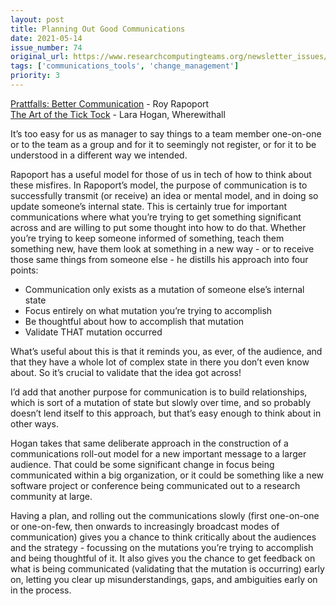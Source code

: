 ```yaml
---
layout: post
title: Planning Out Good Communications
date: 2021-05-14
issue_number: 74
original_url: https://www.researchcomputingteams.org/newsletter_issues/0074
tags: ['communications_tools', 'change_management']
priority: 3
---
```


<!-- markdownlint-disable MD033 -->
<!-- markdownlint-disable MD041 -->
<!-- markdownlint-disable MD049 -->

[Prattfalls: Better Communication](https://medium.com/@royrapoport/prattfalls-better-communication-54d173d22a90) - Roy Rapoport<br/>
[The Art of the Tick Tock](https://us2.campaign-archive.com/?u=1f50ce22f02ed0ffc80c10aff&id=e76d448ab9) - Lara Hogan, Wherewithall

It’s too easy for us as manager to say things to a team member one-on-one or to the team as a group and for it to seemingly not register, or for it to be understood in a different way we intended.

Rapoport has a useful model for those of us in tech of how to think about these misfires.  In Rapoport’s model, the purpose of communication is to successfully transmit (or receive) an idea or mental model, and in doing so update someone’s internal state.  This is certainly true for important communications where what you’re trying to get something significant across and are willing to put some thought into how to do that.   Whether you’re trying to keep someone informed of something, teach them something new, have them look at something in a new way  - or to receive those same things from someone else - he distills his approach into four points:

- Communication only exists as a mutation of someone else’s internal state
- Focus entirely on what mutation you’re trying to accomplish
- Be thoughtful about how to accomplish that mutation
- Validate THAT mutation occurred

What’s useful about this is that it reminds you, as ever, of the audience, and that they have a whole lot of complex state in there you don’t even know about.  So it’s crucial to validate that the idea got across!

I’d add that another purpose for communication is to build relationships, which is sort of a mutation of state but slowly over time, and so probably doesn’t lend itself to this approach, but that’s easy enough to think about in other ways.

Hogan takes that same deliberate approach in the construction of a communications roll-out model for a new important message to a larger audience.  That could be some significant change in focus being communicated within a big organization, or it could be something like a new software project or conference being communicated out to a research community at large.

Having a plan, and rolling out the communications slowly (first one-on-one or one-on-few, then onwards to increasingly broadcast modes of communication) gives you a chance to think critically about the audiences and the strategy - focussing on the mutations you’re trying to accomplish and being thoughtful of it.  It also gives you the chance to get feedback on what is being communicated (validating that the mutation is occurring) early on, letting you clear up misunderstandings, gaps, and ambiguities early on in the process.

